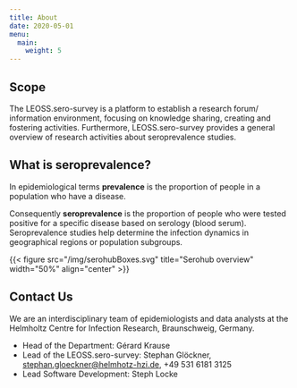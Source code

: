 ```yaml
---
title: About
date: 2020-05-01
menu:
  main:
    weight: 5
---
```


## Scope
The LEOSS.sero-survey is a platform to establish a research forum/ information environment, focusing on knowledge sharing, creating and fostering activities. Furthermore, LEOSS.sero-survey provides a general overview of research activities about seroprevalence studies.

## What is seroprevalence?
In epidemiological terms __prevalence__ is the proportion of people in a population who have a disease.

Consequently __seroprevalence__ is the proportion of people who were tested positive for a specific disease based on serology (blood serum). Seroprevalence studies help determine the infection dynamics in geographical regions or population subgroups.

{{< figure src="/img/serohubBoxes.svg" title="Serohub overview" width="50%" align="center" >}}

## Contact Us

We are an interdisciplinary team of epidemiologists and data analysts at the Helmholtz Centre for Infection Research, Braunschweig, Germany.

* Head of the Department: Gérard Krause 
* Lead of the LEOSS.sero-survey: Stephan Glöckner, stephan.gloeckner@helmhotz-hzi.de, +49 531 6181 3125
* Lead Software Development: Steph Locke
